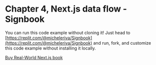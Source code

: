 # Chapter 4, Next.js data flow - Signbook

You can run this code example without cloning it! Just head to [https://replit.com/@micheleriva/Signbook](https://replit.com/@micheleriva/Signbook) and run, fork, and customize this code example without installing it locally.

[Buy Real-World Next.js book](https://www.packtpub.com/product/real-world-next-js/9781801073493)
